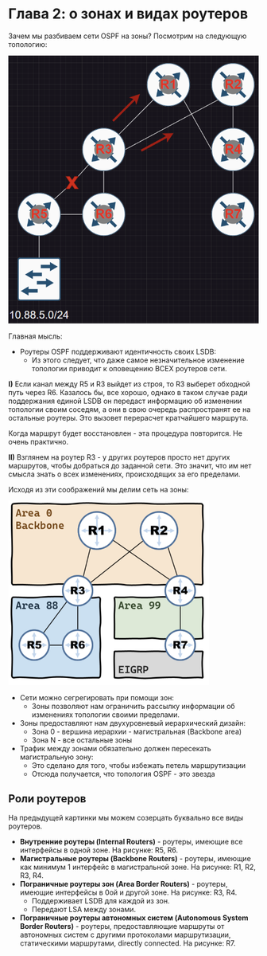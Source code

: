 # Глава 2: о зонах и видах роутеров

Зачем мы разбиваем сети OSPF на зоны? Посмотрим на следующую топологию:

![Areas explanation](pics/areas_explanation.PNG)

Главная мысль:

- Роутеры OSPF поддерживают идентичность своих LSDB:
    - Из этого следует, что даже самое незначительное изменение топологии приводит к оповещению ВСЕХ роутеров сети.

**I)** Если канал между R5 и R3 выйдет из строя, то R3 выберет обходной путь через R6. Казалось бы, все хорошо, однако в таком случае ради поддержания единой LSDB он передаст информацию об изменении топологии своим соседям, а они в свою очередь распространят ее на остальные роутеры. Это вызовет перерасчет кратчайшего маршрута. 

Когда маршрут будет восстановлен - эта процедура повторится. Не очень практично.

**II)** Взглянем на роутер R3 - у других роутеров просто нет других маршрутов, чтобы добраться до заданной сети. Это значит, что им нет смысла знать о всех изменениях, происходящих за его пределами.

Исходя из эти соображений мы делим сеть на зоны:

![Areas base](pics/areas.PNG)

- Сети можно сегрегировать при помощи зон:
    - Зоны позволяют нам ограничить рассылку информации об изменениях топологии своими пределами.
- Зоны предоставляют нам двухуровневый иерархический дизайн:
    - Зона 0 - вершина иерархии - магистральная (Backbone area)
    - Зона N - все остальные зоны
- Трафик между зонами обязательно должен пересекать магистральную зону:
    - Это сделано для того, чтобы избежать петель маршрутизации
    - Отсюда получается, что топология OSPF - это звезда

##  Роли роутеров

На предыдущей картинки мы можем созерцать буквально все виды роутеров.

- **Внутренние роутеры (Internal Routers)** - роутеры, имеющие все интерфейсы в одной зоне. На рисунке: R5, R6.
- **Магистральные роутеры (Backbone Routers)** - роутеры, имеющие как минимум 1 интерфейс в магистральной зоне. На рисунке: R1, R2, R3, R4.
- **Пограничные роутеры зон (Area Border Routers)** - роутеры, имеющие интерфейсы в 0ой и другой зоне. На рисунке: R3, R4.
    - Поддерживает LSDB для каждой из зон.
    - Передают LSA между зонами.
- **Пограничные роутеры автономных систем (Autonomous System Border Routers)** - роутеры, предоставляющие маршруты от автономных систем с другими протоколами маршрутизации, статическими маршрутами, directly connected. На рисунке: R7.